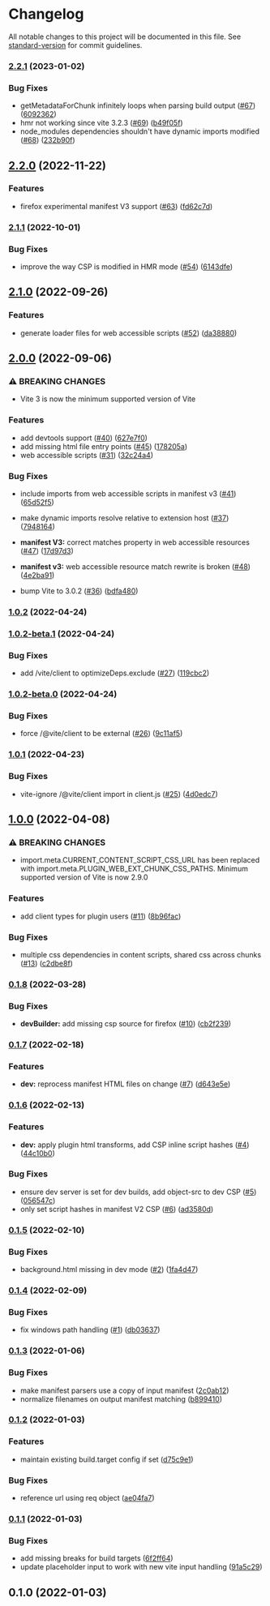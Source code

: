 # Changelog

All notable changes to this project will be documented in this file. See [standard-version](https://github.com/conventional-changelog/standard-version) for commit guidelines.

### [2.2.1](https://github.com/samrum/vite-plugin-web-extension/compare/v2.2.0...v2.2.1) (2023-01-02)

### Bug Fixes

- getMetadataForChunk infinitely loops when parsing build output ([#67](https://github.com/samrum/vite-plugin-web-extension/issues/67)) ([6092362](https://github.com/samrum/vite-plugin-web-extension/commit/6092362234eb8266ec9061b98180e40ee8715b2a))
- hmr not working since vite 3.2.3 ([#69](https://github.com/samrum/vite-plugin-web-extension/issues/69)) ([b49f05f](https://github.com/samrum/vite-plugin-web-extension/commit/b49f05fe383a99959bbbc70483c728514d1a1316))
- node_modules dependencies shouldn't have dynamic imports modified ([#68](https://github.com/samrum/vite-plugin-web-extension/issues/68)) ([232b90f](https://github.com/samrum/vite-plugin-web-extension/commit/232b90fc4780bc5db619b6f3ae8d88cbc5d5a84a))

## [2.2.0](https://github.com/samrum/vite-plugin-web-extension/compare/v2.1.1...v2.2.0) (2022-11-22)

### Features

- firefox experimental manifest V3 support ([#63](https://github.com/samrum/vite-plugin-web-extension/issues/63)) ([fd62c7d](https://github.com/samrum/vite-plugin-web-extension/commit/fd62c7d35c3475b9463b620161d7040e6836e30f))

### [2.1.1](https://github.com/samrum/vite-plugin-web-extension/compare/v2.1.0...v2.1.1) (2022-10-01)

### Bug Fixes

- improve the way CSP is modified in HMR mode ([#54](https://github.com/samrum/vite-plugin-web-extension/issues/54)) ([6143dfe](https://github.com/samrum/vite-plugin-web-extension/commit/6143dfe3a9d6468b05b485650b97695355595e34))

## [2.1.0](https://github.com/samrum/vite-plugin-web-extension/compare/v2.0.0...v2.1.0) (2022-09-26)

### Features

- generate loader files for web accessible scripts ([#52](https://github.com/samrum/vite-plugin-web-extension/issues/52)) ([da38880](https://github.com/samrum/vite-plugin-web-extension/commit/da388808adb59f28ff79196f490525bd89c611f9))

## [2.0.0](https://github.com/samrum/vite-plugin-web-extension/compare/v1.0.2...v2.0.0) (2022-09-06)

### ⚠ BREAKING CHANGES

- Vite 3 is now the minimum supported version of Vite

### Features

- add devtools support ([#40](https://github.com/samrum/vite-plugin-web-extension/issues/40)) ([627e7f0](https://github.com/samrum/vite-plugin-web-extension/commit/627e7f0e47dd22b4c61e2355521ed83cc6520e10))
- add missing html file entry points ([#45](https://github.com/samrum/vite-plugin-web-extension/issues/45)) ([178205a](https://github.com/samrum/vite-plugin-web-extension/commit/178205a72aca6ada9d57268862c86e5dbcaa66be))
- web accessible scripts ([#31](https://github.com/samrum/vite-plugin-web-extension/issues/31)) ([32c24a4](https://github.com/samrum/vite-plugin-web-extension/commit/32c24a46e7d7867229cccf6d43761edfea5ac204))

### Bug Fixes

- include imports from web accessible scripts in manifest v3 ([#41](https://github.com/samrum/vite-plugin-web-extension/issues/41)) ([65d52f5](https://github.com/samrum/vite-plugin-web-extension/commit/65d52f5afeec9c5c3475b638546e34380d5d6b7d))
- make dynamic imports resolve relative to extension host ([#37](https://github.com/samrum/vite-plugin-web-extension/issues/37)) ([7948164](https://github.com/samrum/vite-plugin-web-extension/commit/7948164fe42997d1bae952fc17094dae29adc040))
- **manifest V3:** correct matches property in web accessible resources ([#47](https://github.com/samrum/vite-plugin-web-extension/issues/47)) ([17d97d3](https://github.com/samrum/vite-plugin-web-extension/commit/17d97d3a4ff34249874c512e3b525b197a38d509))
- **manifest v3:** web accessible resource match rewrite is broken ([#48](https://github.com/samrum/vite-plugin-web-extension/issues/48)) ([4e2ba91](https://github.com/samrum/vite-plugin-web-extension/commit/4e2ba919d4a73abaee50b15ce6f929951e958165))

- bump Vite to 3.0.2 ([#36](https://github.com/samrum/vite-plugin-web-extension/issues/36)) ([bdfa480](https://github.com/samrum/vite-plugin-web-extension/commit/bdfa4809958e0946fed351b1dc4f2101f231158b))

### [1.0.2](https://github.com/samrum/vite-plugin-web-extension/compare/v1.0.2-beta.1...v1.0.2) (2022-04-24)

### [1.0.2-beta.1](https://github.com/samrum/vite-plugin-web-extension/compare/v1.0.2-beta.0...v1.0.2-beta.1) (2022-04-24)

### Bug Fixes

- add /vite/client to optimizeDeps.exclude ([#27](https://github.com/samrum/vite-plugin-web-extension/issues/27)) ([119cbc2](https://github.com/samrum/vite-plugin-web-extension/commit/119cbc2c835da37ca72b7bd61b3d8c9d79167ed0))

### [1.0.2-beta.0](https://github.com/samrum/vite-plugin-web-extension/compare/v1.0.1...v1.0.2-beta.0) (2022-04-24)

### Bug Fixes

- force /@vite/client to be external ([#26](https://github.com/samrum/vite-plugin-web-extension/issues/26)) ([9c11af5](https://github.com/samrum/vite-plugin-web-extension/commit/9c11af582a0651e50ea8785be210445848be2a76))

### [1.0.1](https://github.com/samrum/vite-plugin-web-extension/compare/v1.0.0...v1.0.1) (2022-04-23)

### Bug Fixes

- vite-ignore /@vite/client import in client.js ([#25](https://github.com/samrum/vite-plugin-web-extension/issues/25)) ([4d0edc7](https://github.com/samrum/vite-plugin-web-extension/commit/4d0edc73104cbae6df90dcfc562cbf6b066056ef))

## [1.0.0](https://github.com/samrum/vite-plugin-web-extension/compare/v0.1.8...v1.0.0) (2022-04-08)

### ⚠ BREAKING CHANGES

- import.meta.CURRENT_CONTENT_SCRIPT_CSS_URL has been replaced with import.meta.PLUGIN_WEB_EXT_CHUNK_CSS_PATHS. Minimum supported version of Vite is now 2.9.0

### Features

- add client types for plugin users ([#11](https://github.com/samrum/vite-plugin-web-extension/issues/11)) ([8b96fac](https://github.com/samrum/vite-plugin-web-extension/commit/8b96facdfbc0b491fa19ca7e33f18f6276f15ddb))

### Bug Fixes

- multiple css dependencies in content scripts, shared css across chunks ([#13](https://github.com/samrum/vite-plugin-web-extension/issues/13)) ([c2dbe8f](https://github.com/samrum/vite-plugin-web-extension/commit/c2dbe8f6c77096e63cb7cc1757eac0f44cecd631))

### [0.1.8](https://github.com/samrum/vite-plugin-web-extension/compare/v0.1.7...v0.1.8) (2022-03-28)

### Bug Fixes

- **devBuilder:** add missing csp source for firefox ([#10](https://github.com/samrum/vite-plugin-web-extension/issues/10)) ([cb2f239](https://github.com/samrum/vite-plugin-web-extension/commit/cb2f2391cfda75e764d7a0776322f00c6601fe3a))

### [0.1.7](https://github.com/samrum/vite-plugin-web-extension/compare/v0.1.6...v0.1.7) (2022-02-18)

### Features

- **dev:** reprocess manifest HTML files on change ([#7](https://github.com/samrum/vite-plugin-web-extension/issues/7)) ([d643e5e](https://github.com/samrum/vite-plugin-web-extension/commit/d643e5ef9965e5c90beb42b04b6e3531265288be))

### [0.1.6](https://github.com/samrum/vite-plugin-web-extension/compare/v0.1.5...v0.1.6) (2022-02-13)

### Features

- **dev:** apply plugin html transforms, add CSP inline script hashes ([#4](https://github.com/samrum/vite-plugin-web-extension/issues/4)) ([44c10b0](https://github.com/samrum/vite-plugin-web-extension/commit/44c10b0584f41068c5aa5ef2f9aeb75c8b993d3c))

### Bug Fixes

- ensure dev server is set for dev builds, add object-src to dev CSP ([#5](https://github.com/samrum/vite-plugin-web-extension/issues/5)) ([056547c](https://github.com/samrum/vite-plugin-web-extension/commit/056547c8d1a23f71bdd9ec70837a9448126c0c7e))
- only set script hashes in manifest V2 CSP ([#6](https://github.com/samrum/vite-plugin-web-extension/issues/6)) ([ad3580d](https://github.com/samrum/vite-plugin-web-extension/commit/ad3580d7b44ae8978004e569c99ad7c1dfe87f4d))

### [0.1.5](https://github.com/samrum/vite-plugin-web-extension/compare/v0.1.4...v0.1.5) (2022-02-10)

### Bug Fixes

- background.html missing in dev mode ([#2](https://github.com/samrum/vite-plugin-web-extension/issues/2)) ([1fa4d47](https://github.com/samrum/vite-plugin-web-extension/commit/1fa4d47a8271ef578d6cab969d8249ac27511582))

### [0.1.4](https://github.com/samrum/vite-plugin-web-extension/compare/v0.1.3...v0.1.4) (2022-02-09)

### Bug Fixes

- fix windows path handling ([#1](https://github.com/samrum/vite-plugin-web-extension/issues/1)) ([db03637](https://github.com/samrum/vite-plugin-web-extension/commit/db03637dac8f2d9ceaa725750bd0be99781b7625))

### [0.1.3](https://github.com/samrum/vite-plugin-web-extension/compare/v0.1.2...v0.1.3) (2022-01-06)

### Bug Fixes

- make manifest parsers use a copy of input manifest ([2c0ab12](https://github.com/samrum/vite-plugin-web-extension/commit/2c0ab12a986bbcd2f3d55313a9bb3fd11c067a26))
- normalize filenames on output manifest matching ([b899410](https://github.com/samrum/vite-plugin-web-extension/commit/b899410a889b93726392e33695b8db52ea19ff5d))

### [0.1.2](https://github.com/samrum/vite-plugin-web-extension/compare/v0.1.1...v0.1.2) (2022-01-03)

### Features

- maintain existing build.target config if set ([d75c9e1](https://github.com/samrum/vite-plugin-web-extension/commit/d75c9e1838518263c48d5af4e2adfab47dfe56df))

### Bug Fixes

- reference url using req object ([ae04fa7](https://github.com/samrum/vite-plugin-web-extension/commit/ae04fa7051031ab35fbd99bc199ac70d1744fb89))

### [0.1.1](https://github.com/samrum/vite-plugin-web-extension/compare/v0.1.0...v0.1.1) (2022-01-03)

### Bug Fixes

- add missing breaks for build targets ([6f2ff64](https://github.com/samrum/vite-plugin-web-extension/commit/6f2ff64e6d378c78f6a7a4db882d6de4456ef89c))
- update placeholder input to work with new vite input handling ([91a5c29](https://github.com/samrum/vite-plugin-web-extension/commit/91a5c294e1fb7408373a1d293a488ff6c27860de))

## 0.1.0 (2022-01-03)
